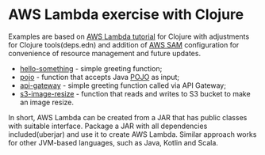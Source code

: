 # AWS Lambda exercise with Clojure

Examples are based on [AWS Lambda tutorial](https://aws.amazon.com/blogs/compute/clojure/) for Clojure with adjustments for Clojure tools(deps.edn)
and addition of [AWS SAM](https://aws.amazon.com/serverless/sam/) configuration for convenience of resource management and future updates.

* [hello-something](./hello-something) - simple greeting function;
* [pojo](./pojo) - function that accepts Java [POJO](https://en.wikipedia.org/wiki/Plain_old_Java_object) as input; 
* [api-gateway](./api-gateway) - simple greeting function called via API Gateway;
* [s3-image-resize](./s3-image-resize) - function that reads and writes to S3 bucket to make an image resize.

In short, AWS Lambda can be created from a JAR that has public classes with suitable interface. 
Package a JAR with all dependencies included(uberjar) and use it to create AWS Lambda.
Similar approach works for other JVM-based languages, such as Java, Kotlin and Scala.
